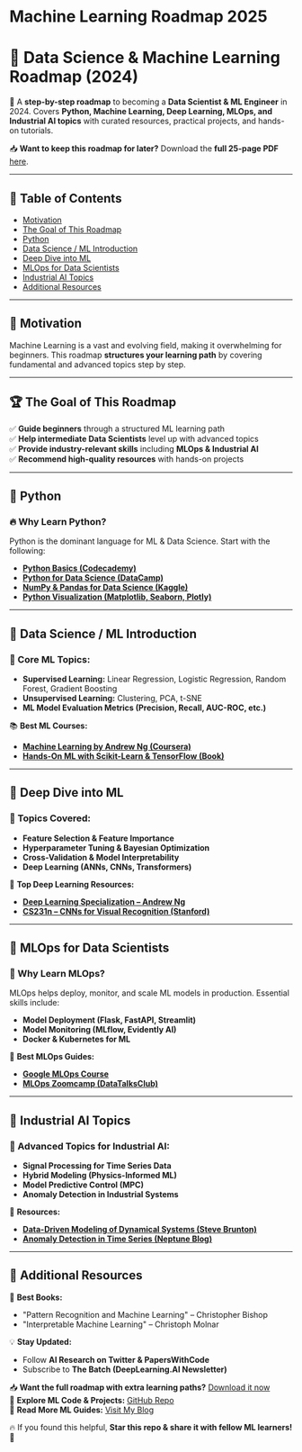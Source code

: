 # Machine Learning Roadmap 2025
# 📌 Data Science & Machine Learning Roadmap (2024)

🚀 A **step-by-step roadmap** to becoming a **Data Scientist & ML Engineer** in 2024. Covers **Python, Machine Learning, Deep Learning, MLOps, and Industrial AI topics** with curated resources, practical projects, and hands-on tutorials.

📥 **Want to keep this roadmap for later?** Download the **full 25-page PDF** [here](#).

---

## 📌 Table of Contents
- [Motivation](#motivation)
- [The Goal of This Roadmap](#the-goal-of-this-roadmap)
- [Python](#python)
- [Data Science / ML Introduction](#data-science--ml-introduction)
- [Deep Dive into ML](#deep-dive-into-ml)
- [MLOps for Data Scientists](#mlops-for-data-scientists)
- [Industrial AI Topics](#industrial-ai-topics)
- [Additional Resources](#additional-resources)

---

## 🎯 Motivation
Machine Learning is a vast and evolving field, making it overwhelming for beginners. This roadmap **structures your learning path** by covering fundamental and advanced topics step by step. 

---

## 🏆 The Goal of This Roadmap
✅ **Guide beginners** through a structured ML learning path  
✅ **Help intermediate Data Scientists** level up with advanced topics  
✅ **Provide industry-relevant skills** including **MLOps & Industrial AI**  
✅ **Recommend high-quality resources** with hands-on projects  

---

## 🔹 Python
### 🔥 Why Learn Python?
Python is the dominant language for ML & Data Science. Start with the following:
- **[Python Basics (Codecademy)](https://www.codecademy.com/learn/learn-python-3)**  
- **[Python for Data Science (DataCamp)](https://app.datacamp.com/learn/skill-tracks/python-programming)**  
- **[NumPy & Pandas for Data Science (Kaggle)](https://www.kaggle.com/learn/pandas)**  
- **[Python Visualization (Matplotlib, Seaborn, Plotly)](https://github.com/javedali99/python-data-visualization/tree/main)**  

---

## 🔹 Data Science / ML Introduction
### 🤖 Core ML Topics:
- **Supervised Learning:** Linear Regression, Logistic Regression, Random Forest, Gradient Boosting  
- **Unsupervised Learning:** Clustering, PCA, t-SNE  
- **ML Model Evaluation Metrics (Precision, Recall, AUC-ROC, etc.)**  

📚 **Best ML Courses:**
- **[Machine Learning by Andrew Ng (Coursera)](https://www.coursera.org/learn/machine-learning)**  
- **[Hands-On ML with Scikit-Learn & TensorFlow (Book)](https://www.oreilly.com/library/view/hands-on-machine-learning/9781492032632/)**  

---

## 🔹 Deep Dive into ML
### 📌 Topics Covered:
- **Feature Selection & Feature Importance**  
- **Hyperparameter Tuning & Bayesian Optimization**  
- **Cross-Validation & Model Interpretability**  
- **Deep Learning (ANNs, CNNs, Transformers)**  

🔗 **Top Deep Learning Resources:**
- **[Deep Learning Specialization – Andrew Ng](https://www.coursera.org/specializations/deep-learning)**  
- **[CS231n – CNNs for Visual Recognition (Stanford)](http://cs231n.stanford.edu/)**  

---

## 🔹 MLOps for Data Scientists
### 📌 Why Learn MLOps?
MLOps helps deploy, monitor, and scale ML models in production. Essential skills include:
- **Model Deployment (Flask, FastAPI, Streamlit)**  
- **Model Monitoring (MLflow, Evidently AI)**  
- **Docker & Kubernetes for ML**  

🔗 **Best MLOps Guides:**
- **[Google MLOps Course](https://cloud.google.com/learn/courses/intro-mlops)**  
- **[MLOps Zoomcamp (DataTalksClub)](https://github.com/DataTalksClub/mlops-zoomcamp)**  

---

## 🔹 Industrial AI Topics
### 🌟 Advanced Topics for Industrial AI:
- **Signal Processing for Time Series Data**  
- **Hybrid Modeling (Physics-Informed ML)**  
- **Model Predictive Control (MPC)**  
- **Anomaly Detection in Industrial Systems**  

🔗 **Resources:**
- **[Data-Driven Modeling of Dynamical Systems (Steve Brunton)](https://www.youtube.com/watch?v=Kap3TZwAsv0&list=PLMrJAkhIeNNR6DzT17-MM1GHLkuYVjhyt)**  
- **[Anomaly Detection in Time Series (Neptune Blog)](https://neptune.ai/blog/anomaly-detection-in-time-series)**  

---

## 🔗 Additional Resources
📖 **Best Books:**
- "Pattern Recognition and Machine Learning" – Christopher Bishop  
- "Interpretable Machine Learning" – Christoph Molnar  

💡 **Stay Updated:**
- Follow **AI Research on Twitter & PapersWithCode**  
- Subscribe to **The Batch (DeepLearning.AI Newsletter)**  

📥 **Want the full roadmap with extra learning paths?** [Download it now](#)  
📂 **Explore ML Code & Projects:** [GitHub Repo](#)  
📖 **Read More ML Guides:** [Visit My Blog](#)  

🔥 If you found this helpful, **Star this repo & share it with fellow ML learners!** 🚀
